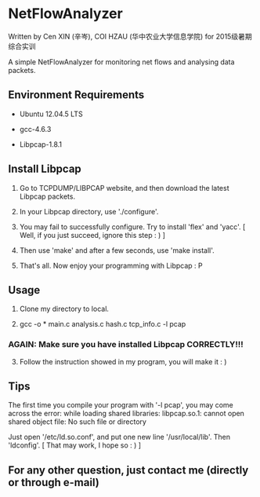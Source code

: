# NetFlowAnalyzer
Written by Cen XIN (辛岑), COI HZAU (华中农业大学信息学院) for 2015级暑期综合实训

A simple NetFlowAnalyzer for monitoring net flows and analysing data packets.

## Environment Requirements
+ Ubuntu 12.04.5 LTS

+ gcc-4.6.3

+ Libpcap-1.8.1

## Install Libpcap
1. Go to TCPDUMP/LIBPCAP website, and then download the latest Libpcap packets.

2. In your Libpcap directory, use './configure'.

3. You may fail to successfully configure. Try to install 'flex' and 'yacc'. \[ Well, if you just succeed, ignore this step : ) \]

4. Then use 'make' and after a few seconds, use 'make install'.

5. That's all. Now enjoy your programming with Libpcap : P

## Usage
1. Clone my directory to local.

2. gcc -o * main.c analysis.c hash.c tcp_info.c -l pcap
### AGAIN: Make sure you have installed Libpcap CORRECTLY!!!

3. Follow the instruction showed in my program, you will make it : )

## Tips
The first time you compile your program with '-l pcap', you may come across the error: while loading shared libraries: libpcap.so.1: cannot open shared object file: No such file or directory

Just open '/etc/ld.so.conf', and put one new line '/usr/local/lib'. Then 'ldconfig'. \[ That may work, I hope so : ) \]

## For any other question, just contact me (directly or through e-mail)
